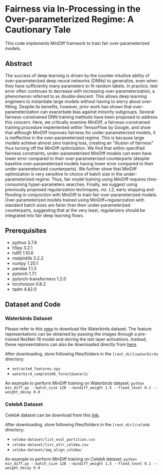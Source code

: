 # Fairness via In-Processing in the Over-parameterized Regime: A Cautionary Tale
This code implements MinDiff framwork to train fair over-parameterized models.  

## Abstract
The success of deep learning is driven by the counter-intuitive ability of over-parameterized deep neural networks (DNNs) to generalize, even when they have sufficiently many parameters to fit random labels. In practice, test error often continues to decrease with increasing over-parameterization, a phenomenon referred to as double-descent. This allows deep learning engineers to instantiate large models without having to worry about over-fitting. Despite its benefits, however, prior work has shown that over-parameterization can exacerbate bias against minority subgroups. Several fairness-constrained DNN training methods have been proposed to address this concern. Here, we critically examine MinDiff, a fairness-constrained training procedure implemented within TensorFlow by Google, and show that although MinDiff improves fairness for under-parameterized models, it is ineffective in the over-parameterized regime. This is because large models achieve almost zero training loss, creating an "illusion of fairness" thus turning off the MinDiff optimization. We find that within specified fairness constraints, under-parameterized MinDiff models can even have lower error compared to their over-parameterized counterparts (despite baseline over-parameterized models having lower error compared to their under-parameterized counterparts). We further show that MinDiff optimization is very sensitive to choice of batch size in the under-parameterized regime. Thus, fair model training using MinDiff requires time-consuming hyper-parameters searches. Finally, we suggest using previously proposed regularization techniques, viz. L2, early stopping and flooding in conjunction with MinDiff to train fair over-parameterized models. Over-parameterized models trained using MinDiff+regularization with standard batch sizes are fairer than their under-parameterized counterparts, suggesting that at the very least, regularizers should be integrated into fair deep learning flows.

## Prerequisites

- python 3.7.8
- h5py 3.2.1
- hdf5 1.10.6
- matplotlib 3.2.2
- numpy 1.20.1
- pandas 1.1.3
- pytorch 1.7.1
- pytorch-transformers 1.2.0
- torchvision 0.8.2
- tqdm 4.62.0

## Dataset and Code

### Waterbirds Dataset
Please refer to this [repo](https://github.com/kohpangwei/group_DRO) to download the Waterbirds dataset. The feature representations can be obtained by passing the images through a pre-trained ResNet-18 model and storing the last layer activations. Instead, these representations can also be downloaded directly from [here](https://worksheets.codalab.org/bundles/0x7e85a2f71a8545e9a81221d3142cb05a).  

After downloading, store following files/folders in the `[root_dir]/waterbirds` directory:

- `extracted_features.npy`
- `waterbird_complete95_forest2water2/`

An example to perform MinDiff training on Waterbirds dataset: ```python min_diff.py --batch_size 128 --mindiff_weight 1.5 --flood_level 0.1 --weight_decay 0.0```  

### CelebA Dataset
CelebA dataset can be download from this [link](https://www.kaggle.com/jessicali9530/celeba-dataset).

After downloading, store following files/folders in the `[root_dir]/celebA` directory:

- `celeba-dataset/list_eval_partition.csv`
- `celeba-dataset/list_attr_celeba.csv`
- `celeba-dataset/img_align_celeba/`

An example to perform MinDiff training on CelebA dataset: ```python min_diff.py --batch_size 128 --mindiff_weight 1.5 --flood_level 0.1 --weight_decay 0.0```
